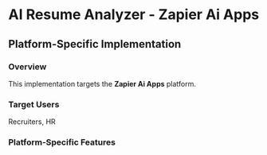 # AI Resume Analyzer - Zapier Ai Apps

## Platform-Specific Implementation

### Overview
This implementation targets the **Zapier Ai Apps** platform.

### Target Users
Recruiters, HR

### Platform-Specific Features
